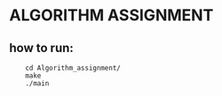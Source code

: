 # ALGORITHM ASSIGNMENT

## how to run:

        cd Algorithm_assignment/
        make
        ./main

